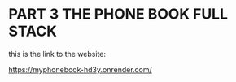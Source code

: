 # PART 3 THE PHONE BOOK FULL STACK

this is the link to the website:

https://myphonebook-hd3y.onrender.com/
